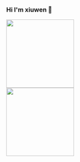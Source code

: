 ### Hi I'm xiuwen 👋

<a href="javascript: void 0;">
  <img align="center" height="180em" src="https://github-readme-stats.vercel.app/api?username=cotwelf&theme=tokyonight&show_icons=true&include_all_commits=true&count_private=true&hide=contribs,issues" />
</a>
<br/>
<a href="javascript: void 0;">
  <img  align="center" height="180em" src="https://github-readme-stats.vercel.app/api/top-langs/?username=cotwelf&theme=tokyonight&layout=compact" />
</a>

<!--
**cotwelf/cotwelf** is a ✨ _special_ ✨ repository because its `README.md` (this file) appears on your GitHub profile.

Here are some ideas to get you started:

- 🔭 I’m currently working on ...
- 🌱 I’m currently learning ...
- 👯 I’m looking to collaborate on ...
- 🤔 I’m looking for help with ...
- 💬 Ask me about ...
- 📫 How to reach me: ...
- 😄 Pronouns: ...
- ⚡ Fun fact: ...
-->
